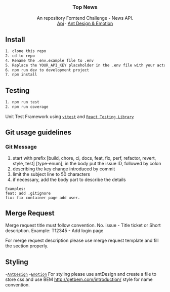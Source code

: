 <div align="center">
  <h3 align="center">Top News</h3>

  <p align="center">
    An repository Forntend Challenge - News API.
    <br />
    <a href="https://newsapi.org/"> Api</a>
    ·
    <a href="https://ant.design/">Ant Design & Emotion</a>
  </p>
</div>

## Install

```bash
1. clone this repo
2. cd to repo
4. Rename the .env.example file to .env
5. Replace the YOUR_API_KEY placeholder in the .env file with your actual API key from OpenWeatherMap.
6. npm run dev to development project
7. npm install
```

## Testing

```bash
1. npm run test
2. npm run coverage
```

Unit Test Framework using [`vitest`](https://vitest.dev/) and [`React Testing Library`](https://testing-library.com/docs/react-testing-library/intro/)

## Git usage guidelines

### Git Message

1. start with prefix [build, chore, ci, docs, feat, fix, perf, refactor, revert, style, test] [type-enum], in the body put the issue ID, followed by colon
2. describing the key change introduced by commit
3. limit the subject line to 50 characters
4. if necessary, add the body part to describe the details

```
Examples:
feat: add .gitignore
fix: fix container page add user.
```

## Merge Request

Merge request title must follow convention. No. issue - Title ticket or Short description.
Example: T12345 - Add login page

For merge request description please use merge request template and fill the section properly.

## Styling

-[`AntDesign`](https://ant.design/) -[`Emotion`](https://emotion.sh/docs/introduction)
For styling please use antDesign and create a file to store css and use BEM http://getbem.com/introduction/ style for name convention.
